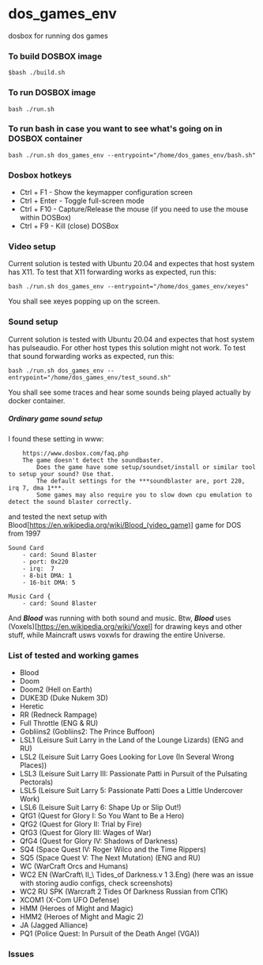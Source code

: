 # dos_games_env
dosbox for running dos games




### To build DOSBOX image
```
$bash ./build.sh
```




### To run DOSBOX image
```
bash ./run.sh
```




### To run bash in case you want to see what's going on in DOSBOX container
```
bash ./run.sh dos_games_env --entrypoint="/home/dos_games_env/bash.sh"
```




### Dosbox hotkeys
* Ctrl + F1    - Show the keymapper configuration screen
* Ctrl + Enter - Toggle full-screen mode
* Ctrl + F10   - Capture/Release the mouse (if you need to use the mouse within DOSBox)
* Ctrl + F9    - Kill (close) DOSBox




### Video setup
Current solution is tested with Ubuntu 20.04 and expectes that host system has X11.
To test that X11 forwarding works as expected, run this:

```
bash ./run.sh dos_games_env --entrypoint="/home/dos_games_env/xeyes"
```
You shall see xeyes popping up on the screen.




### Sound setup
Current solution is tested with Ubuntu 20.04 and expectes that host system has pulseaudio.
For other host types this solution might not work.
To test that sound forwarding works as expected, run this:

```
bash ./run.sh dos_games_env --entrypoint="/home/dos_games_env/test_sound.sh"
```
You shall see some traces and hear some sounds being played actually by docker container.




##### Ordinary game sound setup
I found these setting in www:
```
    https://www.dosbox.com/faq.php
    The game doesn't detect the soundbaster.
        Does the game have some setup/soundset/install or similar tool to setup your sound? Use that.
        The default settings for the ***soundblaster are, port 220, irq 7, dma 1***.
        Some games may also require you to slow down cpu emulation to detect the sound blaster correctly. 
```

and tested the next setup with Blood[https://en.wikipedia.org/wiki/Blood_(video_game)] game for DOS from 1997

    Sound Card
        - card: Sound Blaster
        - port: 0x220
        - irq:  7
        - 8-bit DMA: 1
        - 16-bit DMA: 5

    Music Card {
        - card: Sound Blaster

And ***Blood*** was running with both sound and music.
Btw, ***Blood*** uses (Voxels)[https://en.wikipedia.org/wiki/Voxel] for drawing keys and other stuff, while Maincraft usws voxwls for drawing the entire Universe.




### List of tested and working games
* Blood
* Doom
* Doom2 (Hell on Earth)
* DUKE3D (Duke Nukem 3D)
* Heretic
* RR (Redneck Rampage)
* Full Throttle (ENG & RU)
* Gobliins2 (Gobliins2: The Prince Buffoon)
* LSL1 (Leisure Suit Larry in the Land of the Lounge Lizards) (ENG and RU)
* LSL2 (Leisure Suit Larry Goes Looking for Love (In Several Wrong Places))
* LSL3 (Leisure Suit Larry III: Passionate Patti in Pursuit of the Pulsating Pectorals)
* LSL5 (Leisure Suit Larry 5: Passionate Patti Does a Little Undercover Work)
* LSL6 (Leisure Suit Larry 6: Shape Up or Slip Out!)
* QfG1 (Quest for Glory I: So You Want to Be a Hero)
* QfG2 (Quest for Glory II: Trial by Fire)
* QfG3 (Quest for Glory III: Wages of War)
* QfG4 (Quest for Glory IV: Shadows of Darkness)
* SQ4 (Space Quest IV: Roger Wilco and the Time Rippers)
* SQ5 (Space Quest V: The Next Mutation) (ENG and RU)
* WC (WarCraft Orcs and Humans)
* WC2 EN (WarCraft\ II_\ Tides_of Darkness.v 1 3.Eng)   (here was an issue with storing audio configs, check screenshots)
* WC2 RU SPK (Warcraft 2 Tides Of Darkness Russian from СПК)
* XCOM1 (X-Com UFO Defense)
* HMM (Heroes of Might and Magic)
* HMM2 (Heroes of Might and Magic 2)
* JA (Jagged Alliance)
* PQ1 (Police Quest: In Pursuit of the Death Angel (VGA))




### Issues

